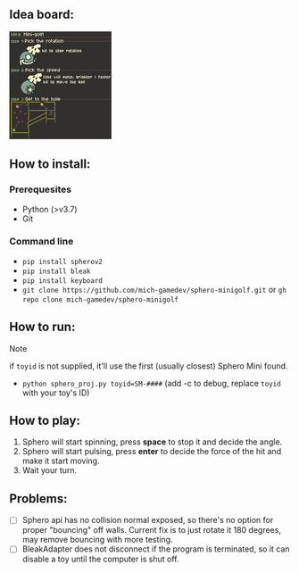 ## Idea board:
![idea.png](https://github.com/mich-gamedev/sphero-minigolf/blob/main/idea.png?raw=true)

## How to install:
### Prerequesites
- Python (>v3.7)
- Git
### Command line
- `pip install spherov2`
- `pip install bleak`
- `pip install keyboard`
- `git clone https://github.com/mich-gamedev/sphero-minigolf.git` or `gh repo clone mich-gamedev/sphero-minigolf`

## How to run:
> [!NOTE]
> if `toyid` is not supplied, it'll use the first (usually closest) Sphero Mini found.
- `python sphero_proj.py toyid=SM-####` (add -c to debug, replace `toyid` with your toy's ID)

## How to play:
1. Sphero will start spinning, press **space** to stop it and decide the angle.
2. Sphero will start pulsing, press **enter** to decide the force of the hit and make it start moving.
3. Wait your turn.

## Problems:
- [ ] Sphero api has no collision normal exposed, so there's no option for proper "bouncing" off walls. Current fix is to just rotate it 180 degrees, may remove bouncing with more testing.
- [ ] BleakAdapter does not disconnect if the program is terminated, so it can disable a toy until the computer is shut off.
